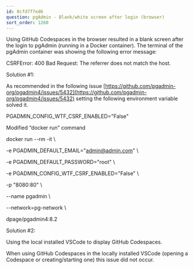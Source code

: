 ```yaml
---
id: 0cfd7f7ed6
question: pgAdmin - Blank/white screen after login (browser)
sort_order: 1260
---
```


Using GitHub Codespaces in the browser resulted in a blank screen after the login to pgAdmin (running in a Docker container). The terminal of the pgAdmin container was showing the following error message:

CSRFError: 400 Bad Request: The referrer does not match the host.

Solution #1:

As recommended in the following issue  [https://github.com/pgadmin-org/pgadmin4/issues/5432](https://github.com/pgadmin-org/pgadmin4/issues/5432) setting the following environment variable solved it.

PGADMIN_CONFIG_WTF_CSRF_ENABLED="False"

Modified “docker run” command

docker run --rm -it \

-e PGADMIN_DEFAULT_EMAIL="admin@admin.com" \

-e PGADMIN_DEFAULT_PASSWORD="root" \

-e PGADMIN_CONFIG_WTF_CSRF_ENABLED="False" \

-p "8080:80" \

--name pgadmin \

--network=pg-network \

dpage/pgadmin4:8.2

Solution #2:

Using the local installed VSCode to display GitHub Codespaces.

When using GitHub Codespaces in the locally installed VSCode (opening a Codespace or creating/starting one) this issue did not occur.

